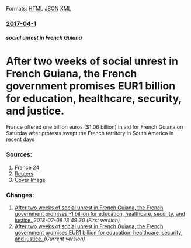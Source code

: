 
Formats: [HTML](/news/2017/04/1/after-two-weeks-of-social-unrest-in-french-guiana-the-french-government-promises-a-1-billion-for-education-healthcare-security-and-just.html)  [JSON](/news/2017/04/1/after-two-weeks-of-social-unrest-in-french-guiana-the-french-government-promises-a-1-billion-for-education-healthcare-security-and-just.json)  [XML](/news/2017/04/1/after-two-weeks-of-social-unrest-in-french-guiana-the-french-government-promises-a-1-billion-for-education-healthcare-security-and-just.xml)  

### [2017-04-1](/news/2017/04/1/index.md)

##### social unrest in French Guiana
# After two weeks of social unrest in French Guiana, the French government promises EUR1 billion for education, healthcare, security, and justice. 

 France offered one billion euros ($1.06 billion) in aid for French Guiana on Saturday after protests swept the French territory in South America in recent days


### Sources:

1. [France 24](http://www.france24.com/fr/20170401-guyane-milliard-euros-crise-fekl-bareigts-greve)
2. [Reuters](https://www.reuters.com/article/us-france-guiana-idUSKBN1733S6?il=0)
2. [Cover Image](/resources_v2/images/rcom-default.png)

### Changes:

1. [After two weeks of social unrest in French Guiana, the French government promises -1 billion for education, healthcare, security, and justice. ](/news/2017/04/1/after-two-weeks-of-social-unrest-in-french-guiana-the-french-government-promises-1-billion-for-education-healthcare-security-and-just.md) _2018-02-06 13:49:30 (First version)_
1. [After two weeks of social unrest in French Guiana, the French government promises EUR1 billion for education, healthcare, security, and justice. ](/news/2017/04/1/after-two-weeks-of-social-unrest-in-french-guiana-the-french-government-promises-a-1-billion-for-education-healthcare-security-and-just.md) _(Current version)_
